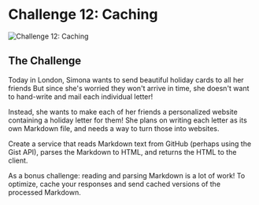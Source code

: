 # Challenge 12: Caching

![Challenge 12: Caching](https://res.cloudinary.com/jen-looper/image/upload/v1575988577/images/challenge-12_zfltja.jpg)

## The Challenge

Today in London, Simona wants to send beautiful holiday cards to all her friends But since she's worried they won't arrive in time, she doesn't want to hand-write and mail each individual letter!

Instead, she wants to make each of her friends a personalized website containing a holiday letter for them! She plans on writing each letter as its own Markdown file, and needs a way to turn those into websites.

Create a service that reads Markdown text from GitHub (perhaps using the Gist API), parses the Markdown to HTML, and returns the HTML to the client.

As a bonus challenge: reading and parsing Markdown is a lot of work! To optimize, cache your responses and send cached versions of the processed Markdown.